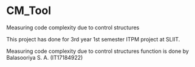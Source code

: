 # CM_Tool
Measuring code complexity due to control structures

This project has done for 3rd year 1st semester ITPM project at SLIIT.

Measuring code complexity due to control structures function is done by Balasooriya S. A. (IT17184922)
